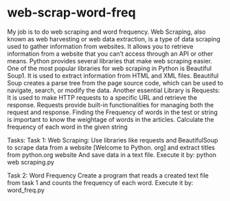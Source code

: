 # web-scrap-word-freq
My job is to do web scraping and word frequency. 
Web Scraping, also known as web harvesting or web data extraction, is a type of data scraping used to gather information from websites. It allows you to retrieve information from a website that you can’t access through an API or other means. Python provides several libraries that make web scraping easier.
One of the most popular libraries for web scraping in Python is Beautiful Soup1. It is used to extract information from HTML and XML files. Beautiful Soup creates a parse tree from the page source code, which can be used to navigate, search, or modify the data.
Another essential Library is  Requests: It is used to make HTTP requests to a specific URL and retrieve the response. Requests provide built-in functionalities for managing both the request and response.
Finding the Frequency of words in the test or string is important to know the weightage of words in the articles. Calculate the frequency of each word in the given string


Tasks:
Task 1: Web Scraping: Use libraries like requests and BeautifulSoup to scrape data from a website [Welcome to Python. org] and extract titles from python.org website
And save data in a text file.
Execute it  by: python web scraping.py 

Task 2: Word Frequency Create a program that reads a created text file from task 1 and counts the frequency of each word.
Execute it  by: word_freq.py
